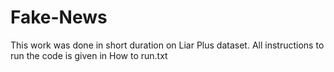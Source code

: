 # Fake-News

This work was done in short duration  on Liar Plus dataset. All instructions to run the code is given in How to run.txt
